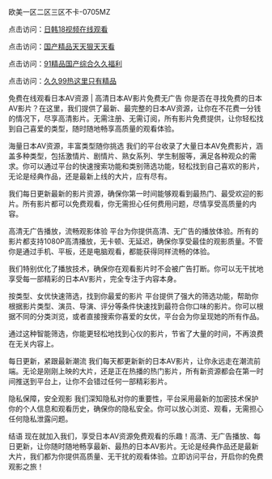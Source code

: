 
欧美一区二区三区不卡-0705MZ


点击访问：<a href="https://cfad.pages.dev/">日韩18视频在线观看</a>

点击访问：<a href="https://bsdf-5f5.pages.dev/">国产精品天天狠天天看</a>

点击访问：<a href="https://rtj-3zo.pages.dev/">91精品国产综合久久福利</a>

点击访问：<a href="https://fdhf-454.pages.dev/">久久99热这里只有精品</a>



免费在线观看日本AV资源 | 高清日本AV影片免费无广告
你是否在寻找免费的日本AV影片？在这里，我们提供了最新、最完整的日本AV资源，让你在不花费一分钱的情况下，尽享高清影片。无需注册、无需订阅，所有影片免费提供，让你轻松找到自己喜爱的类型，随时随地畅享高质量的观看体验。

海量日本AV资源，丰富类型随你挑选
我们的平台收录了大量日本AV免费影片，涵盖多种类型，包括激情片、剧情片、熟女系列、学生制服等，满足各种观众的需求。你可以通过平台的快速搜索功能和类别筛选功能，轻松找到自己喜欢的影片，无论是经典作品，还是最新上线的大片，应有尽有。

我们每日更新最新的影片资源，确保你第一时间能够观看到最热门、最受欢迎的影片。所有影片都可以免费观看，你无需担心任何费用问题，尽情享受高质量的内容。

高清无广告播放，流畅观影体验
平台为你提供高清、无广告的播放体验。所有的影片都支持1080P高清播放，无卡顿、无延迟，确保你享受最佳的观影质量。不管你是通过手机、平板，还是电脑观看，都能获得同样流畅的体验。

我们特别优化了播放技术，确保你在观看影片时不会被广告打断。你可以无干扰地享受每一部精彩的日本AV影片，完全专注于内容本身。

按类型、女优快速筛选，找到你最爱的影片
平台提供了强大的筛选功能，帮助你根据影片类型、演员、导演、评分等条件快速找到最符合你口味的影片。你可以根据不同的分类浏览，或者直接搜索你喜爱的女优，平台会为你呈现她的所有作品。

通过这种智能筛选，你能更轻松地找到心仪的影片，节省了大量的时间，不再浪费在无关内容上。

每日更新，紧跟最新潮流
我们每天都更新新的日本AV影片，让你永远走在潮流前端。无论是刚刚上映的大片，还是正在热播的热门影片，所有新资源都会在第一时间推送到平台上，让你不会错过任何一部精彩影片。

隐私保障，安全观影
我们深知隐私对你的重要性，平台采用最新的加密技术保护你的个人信息和观看历史，确保你的隐私安全。你可以放心浏览、观看，无需担心任何隐私泄露问题。

结语
现在就加入我们，享受日本AV资源免费观看的乐趣！高清、无广告播放、每日更新，让你随时随地畅享最新、最热的日本AV影片。无论是经典作品还是最新大片，我们都为你提供高质量、无干扰的观看体验。立即访问平台，开启你的免费观影之旅！


















<span style="display:none;">[Canonical link](  ）</span>
